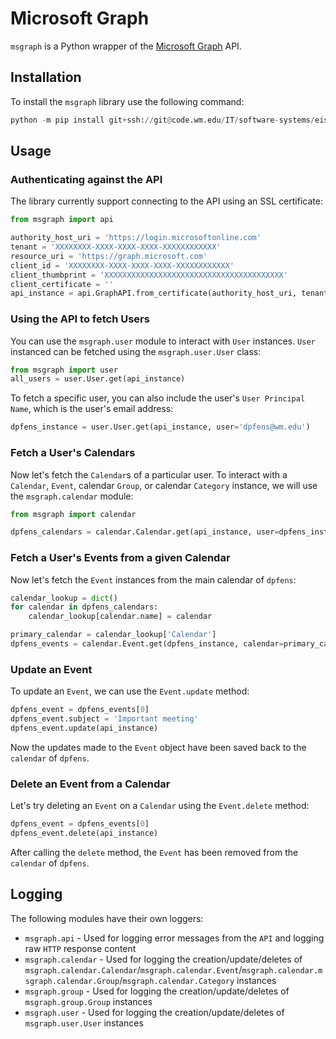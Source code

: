 # Microsoft Graph
`msgraph` is a Python wrapper of the [Microsoft Graph](https://developer.microsoft.com/en-us/graph) API.


## Installation
To install the `msgraph` library use the following command:
```python
python -m pip install git+ssh://git@code.wm.edu/IT/software-systems/eispippackages/msgraph.git  
```

## Usage

### Authenticating against the API
The library currently support connecting to the API using an SSL certificate:
```python
from msgraph import api

authority_host_uri = 'https://login.microsoftonline.com'
tenant = 'XXXXXXXX-XXXX-XXXX-XXXX-XXXXXXXXXXXX'
resource_uri = 'https://graph.microsoft.com'
client_id = 'XXXXXXXX-XXXX-XXXX-XXXX-XXXXXXXXXXXX'
client_thumbprint = 'XXXXXXXXXXXXXXXXXXXXXXXXXXXXXXXXXXXXXXXX'
client_certificate = ''
api_instance = api.GraphAPI.from_certificate(authority_host_uri, tenant, resource_uri, client_id, client_certificate, client_thumbprint)
```

### Using the API to fetch Users
You can use the `msgraph.user` module to interact with `User` instances.  `User` instanced can be fetched using the `msgraph.user.User` class:
```python
from msgraph import user
all_users = user.User.get(api_instance)
```

To fetch a specific user, you can also include the user's `User Principal Name`, which is the user's email address:
```python
dpfens_instance = user.User.get(api_instance, user='dpfens@wm.edu')
```

### Fetch a User's Calendars
Now let's fetch the `Calendar`s of a particular user.  To interact with  a `Calendar`, `Event`, calendar `Group`, or  calendar `Category` instance, we will use the `msgraph.calendar` module:
```python
from msgraph import calendar

dpfens_calendars = calendar.Calendar.get(api_instance, user=dpfens_instance)
```

### Fetch a User's Events from a given Calendar
Now let's fetch the `Event` instances from the main calendar of `dpfens`:
```python
calendar_lookup = dict()
for calendar in dpfens_calendars:
    calendar_lookup[calendar.name] = calendar

primary_calendar = calendar_lookup['Calendar']
dpfens_events = calendar.Event.get(dpfens_instance, calendar=primary_calendar)
```

### Update an Event
To update an `Event`, we can use the `Event.update` method:
```python
dpfens_event = dpfens_events[0]
dpfens_event.subject = 'Important meeting'
dpfens_event.update(api_instance)
```
Now the updates made to the `Event` object have been saved back to the `calendar` of `dpfens`.

### Delete an Event from a Calendar
Let's try deleting an `Event` on a `Calendar` using the `Event.delete` method:
```python
dpfens_event = dpfens_events[0]
dpfens_event.delete(api_instance)
```
After calling the `delete` method, the `Event` has been removed from the `calendar` of `dpfens`.


## Logging
The following modules have their own loggers:
*  `msgraph.api` - Used for logging error messages from the `API` and logging raw `HTTP` response content
*  `msgraph.calendar` - Used for logging the creation/update/deletes of `msgraph.calendar.Calendar`/`msgraph.calendar.Event`/`msgraph.calendar.msgraph.calendar.Group`/`msgraph.calendar.Category` instances
* `msgraph.group` - Used for logging the creation/update/deletes of `msgraph.group.Group` instances
* `msgraph.user` - Used for logging the creation/update/deletes of `msgraph.user.User` instances
